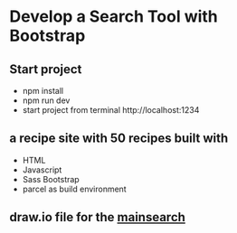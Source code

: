 # Develop a Search Tool with Bootstrap

## Start project

- npm install
- npm run dev
- start project from terminal http://localhost:1234

## a recipe site with 50 recipes built with

- HTML
- Javascript
- Sass Bootstrap
- parcel as build environment

## draw.io file for the [mainsearch](https://viewer.diagrams.net/?tags=%7B%7D&highlight=0000ff&edit=_blank&layers=1&nav=1&title=MainSearchFlowChart.drawio#Uhttps%3A%2F%2Fraw.githubusercontent.com%2FGrigoriSchneider%2FDevelop-a-Search-Tool-with-Bootstrap%2Fmain%2FMainSearchFlowChart.drawio)
